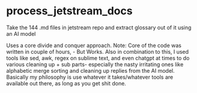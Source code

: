 # process_jetstream_docs
Take the 144 .md files in jetstream repo and extract glossary out of it using an AI model

Uses a core divide and conquer approach. 
Note: Core of the code was written in couple of hours, - But Works. Also in combination to this, I used tools like sed, awk, regex on sublime text, and even chatgpt at times to do various cleaning up + sub parts- especially the nasty irritating ones like alphabetic merge sorting and cleaning up replies from the AI model. Basically my philosophy is use whatever it takes/whatever tools are available out there, as long as you get shit done.
